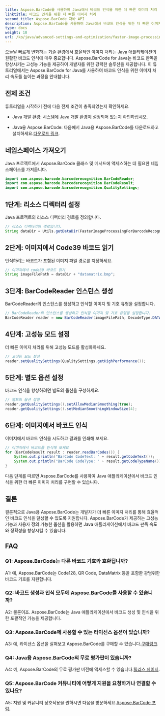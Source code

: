```yaml
---
title: Aspose.BarCode를 사용하여 Java에서 바코드 인식을 위한 더 빠른 이미지 처리
linktitle: 바코드 인식을 위한 더 빠른 이미지 처리
second_title: Aspose.BarCode 자바 API
description: Aspose.BarCode를 사용하여 Java에서 바코드 인식을 위한 더 빠른 이미지 처리를 향상합니다. 더 빠른 이미지 처리를 위해 단계별 가이드를 따르세요.
type: docs
weight: 18
url: /ko/java/advanced-settings-and-optimization/faster-image-processing-barcode-recognition/
---
```


오늘날 빠르게 변화하는 기술 환경에서 효율적인 이미지 처리는 Java 애플리케이션의 원활한 바코드 인식에 매우 중요합니다. Aspose.BarCode for Java는 바코드 판독을 향상시키는 고성능 기능을 제공하여 개발자를 위한 강력한 솔루션을 제공합니다. 이 튜토리얼에서는 Aspose.BarCode for Java를 사용하여 바코드 인식을 위한 이미지 처리 속도를 높이는 과정을 안내합니다.

## 전제 조건

튜토리얼을 시작하기 전에 다음 전제 조건이 충족되었는지 확인하세요.

- Java 개발 환경: 시스템에 Java 개발 환경이 설정되어 있는지 확인하십시오.

-  Java용 Aspose.BarCode: 다음에서 Java용 Aspose.BarCode를 다운로드하고 설치하세요.[다운로드 링크](https://releases.aspose.com/barcode/java/).

## 네임스페이스 가져오기

Java 프로젝트에서 Aspose.BarCode 클래스 및 메서드에 액세스하는 데 필요한 네임스페이스를 가져옵니다.

```java
import com.aspose.barcode.barcoderecognition.BarCodeReader;
import com.aspose.barcode.barcoderecognition.BarCodeResult;
import com.aspose.barcode.barcoderecognition.QualitySettings;


```

## 1단계: 리소스 디렉터리 설정

Java 프로젝트의 리소스 디렉터리 경로를 정의합니다.

```java
// 리소스 디렉터리의 경로입니다.
String dataDir = Utils.getDataDir(FasterImageProcessingForBarcodeRecognition.class) + "BarcodeReader/advanced_features/";
```

## 2단계: 이미지에서 Code39 바코드 읽기

인식하려는 바코드가 포함된 이미지 파일 경로를 지정하세요.

```java
// 이미지에서 code39 바코드 읽기
String imageFilePath = dataDir + "datamatrix.bmp";
```

## 3단계: BarCodeReader 인스턴스 생성

BarCodeReader의 인스턴스를 생성하고 인식할 이미지 및 기호 유형을 설정합니다.

```java
// BarCodeReader의 인스턴스를 생성하고 인식할 이미지 및 기호 유형을 설정합니다.
BarCodeReader reader = new BarCodeReader(imageFilePath, DecodeType.DATA_MATRIX);
```

## 4단계: 고성능 모드 설정

더 빠른 이미지 처리를 위해 고성능 모드를 활성화하세요.

```java
// 고성능 모드 설정
reader.setQualitySettings(QualitySettings.getHighPerformance());
```

## 5단계: 별도 옵션 설정

바코드 인식을 향상하려면 별도의 옵션을 구성하세요.

```java
// 별도의 옵션 설정
reader.getQualitySettings().setAllowMedianSmoothing(true);
reader.getQualitySettings().setMedianSmoothingWindowSize(4);
```

## 6단계: 이미지에서 바코드 인식

이미지에서 바코드 인식을 시도하고 결과를 인쇄해 보세요.

```java
// 이미지에서 바코드를 인식해 보세요
for (BarCodeResult result : reader.readBarCodes()) {
    System.out.println("BarCode CodeText: " + result.getCodeText());
    System.out.println("BarCode CodeType: " + result.getCodeTypeName());
}
```

다음 단계를 따르면 Aspose.BarCode를 사용하여 Java 애플리케이션에서 바코드 인식을 위한 더 빠른 이미지 처리를 구현할 수 있습니다.

## 결론

결론적으로 Java용 Aspose.BarCode는 개발자가 더 빠른 이미지 처리를 통해 효율적인 바코드 인식을 달성할 수 있도록 지원합니다. Aspose.BarCode가 제공하는 고성능 기능과 사용자 정의 가능한 옵션을 활용하면 Java 애플리케이션에서 바코드 판독 속도와 정확성을 향상시킬 수 있습니다.

## FAQ

### Q1: Aspose.BarCode는 다른 바코드 기호와 호환됩니까?

A1: 예, Aspose.BarCode는 Code128, QR Code, DataMatrix 등을 포함한 광범위한 바코드 기호를 지원합니다.

### Q2: 바코드 생성과 인식 모두에 Aspose.BarCode를 사용할 수 있습니까?

A2: 물론이죠. Aspose.BarCode는 Java 애플리케이션에서 바코드 생성 및 인식을 위한 포괄적인 기능을 제공합니다.

### Q3: Aspose.BarCode에 사용할 수 있는 라이선스 옵션이 있습니까?

 A3: 예, 라이선스 옵션을 살펴보고 Aspose.BarCode를 구매할 수 있습니다.[구매링크](https://purchase.aspose.com/buy).

### Q4: Java용 Aspose.BarCode의 무료 평가판이 있습니까?

A4: 예, Aspose.BarCode의 무료 평가판 버전에 액세스할 수 있습니다.[릴리스 페이지](https://releases.aspose.com/).

### Q5: Aspose.BarCode 커뮤니티에 어떻게 지원을 요청하거나 연결할 수 있나요?

 A5: 지원 및 커뮤니티 상호작용을 원하시면 다음을 방문하세요.[Aspose.BarCode 포럼](https://forum.aspose.com/c/barcode/13).